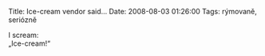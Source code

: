 Title: Ice-cream vendor said...
Date: 2008-08-03 01:26:00
Tags: rýmovaně, seriózně

I scream:  
„Ice-cream!“